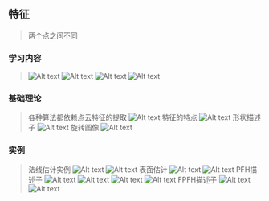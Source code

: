 ## 特征

> 两个点之间不同
### 学习内容
> ![Alt text](image.png)
> ![Alt text](image-1.png)
> ![Alt text](image-2.png)
> ![Alt text](image-3.png)
### 基础理论
> 各种算法都依赖点云特征的提取
> ![Alt text](image-4.png)
> 特征的特点
> ![Alt text](image-7.png)
> 形状描述子
> ![Alt text](image-5.png)
> 旋转图像
> ![Alt text](image-6.png)


### 实例
> 法线估计实例
> ![Alt text](image-8.png)
> ![Alt text](image-9.png)
> 表面估计
> ![Alt text](image-10.png)
> ![Alt text](image-11.png)
> PFH描述子
> ![Alt text](image-12.png)
> ![Alt text](image-13.png)
> ![Alt text](image-14.png)
> ![Alt text](image-15.png)
> FPFH描述子
> ![Alt text](image-16.png)
> ![Alt text](image-17.png)